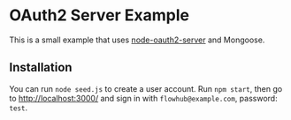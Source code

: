 # OAuth2 Server Example

This is a small example that uses
[node-oauth2-server](https://github.com/thomseddon/node-oauth2-server/) and Mongoose.

## Installation

You can run `node seed.js` to create a user account. 
Run `npm start`, then go to <http://localhost:3000/>
and sign in with `flowhub@example.com`, password: `test`.
